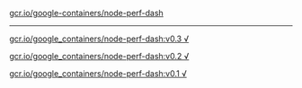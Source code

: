 [gcr.io/google-containers/node-perf-dash](https://hub.docker.com/r/sqeven/node-perf-dash/tags/) 

----
[gcr.io/google_containers/node-perf-dash:v0.3 √](https://hub.docker.com/r/sqeven/node-perf-dash/tags/)

[gcr.io/google_containers/node-perf-dash:v0.2 √](https://hub.docker.com/r/sqeven/node-perf-dash/tags/)

[gcr.io/google_containers/node-perf-dash:v0.1 √](https://hub.docker.com/r/sqeven/node-perf-dash/tags/)

